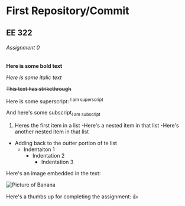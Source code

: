 # First Repository/Commit
## EE 322
###### Assignment 0

**Here is some bold text**

*Here is some italic text*

~~This text has strikethrough~~

Here is some superscript: <sup>I am superscript<sup> 

And here's some subscript<sub>I am subscript<sub>

1. Heres the first item in a list
  -Here's a nested item in that list
    -Here's another nested item in that list
  - Adding back to the outter portion of te list 
    - Indentaiton 1
      - Indentation 2
        - Indentation 3

Here's an image embedded in the text:

![Picture of Banana](https://www.google.com/url?sa=i&url=https%3A%2F%2Fwww.bbcgoodfood.com%2Fhowto%2Fguide%2Fhealth-benefits-bananas&psig=AOvVaw3JEDiAe_MBDyMk0qQA5pCq&ust=1675178111487000&source=images&cd=vfe&ved=0CAwQjRxqFwoTCOjd3vXK7_wCFQAAAAAdAAAAABAD)
    
Here's a thumbs up for completing the assignment: :+1:
